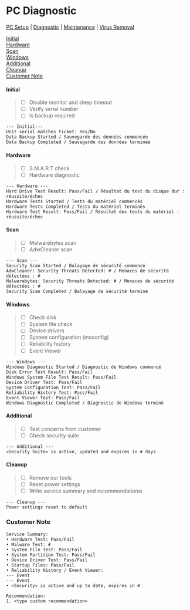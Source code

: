 # PC Diagnostic

[PC Setup](https://github.com/justinchapdelaine/IT-Resources/blob/master/Documentation/Checklist/PC-Setup.md#pc-setup) | 
[Diagnostic](https://github.com/justinchapdelaine/IT-Resources/blob/master/Documentation/Checklist/PC-Diagnostic.md#pc-diagnostic) | 
[Maintenance](https://github.com/justinchapdelaine/IT-Resources/blob/master/Documentation/Checklist/PC-Maintenance.md#maintenance) | 
[Virus Removal](https://github.com/justinchapdelaine/IT-Resources/blob/master/Documentation/Checklist/PC-Virus-Removal.md#virus-removal) 

[Initial](#initial) <br>
[Hardware](#hardware) <br>
[Scan](#scan) <br>
[Windows](#windows) <br>
[Additional](#additional) <br>
[Cleanup](#cleanup)<br>
[Customer Note](#customer-note) <br>

#### Initial
> - [ ] Disable monitor and sleep timeout
> - [ ] Verify serial number 
> - [ ] Is backup required

```
--- Initial---
Unit serial matches ticket: Yes/No
Data Backup Started / Sauvegarde des données commencée
Data Backup Completed / Sauvegarde des données terminée
```

#### Hardware
> - [ ] S.M.A.R.T check
> - [ ] Hardware diagnostic

```
--- Hardware ---
Hard Drive Test Result: Pass/Fail / Résultat du test du disque dur : réussite/échec
Hardware Tests Started / Tests du matériel commencés
Hardware Tests Completed / Tests du matériel terminés
Hardware Test Result: Pass/Fail / Résultat des tests du matériel : réussite/échec
```

#### Scan
> - [ ] Malwarebytes scan
> - [ ] AdwCleaner scan

```
--- Scan ---
Security Scan Started / Balayage de sécurité commencé
AdwCleaner: Security Threats Detected: # / Menaces de sécurité détectées : #
Malwarebytes: Security Threats Detected: # / Menaces de sécurité détectées : #
Security Scan Completed / Balayage de sécurité terminé
```

#### Windows
> - [ ] Check disk
> - [ ] System file check
> - [ ] Device drivers
> - [ ] System configuration (msconfig)
> - [ ] Reliability history
> - [ ] Event Viewer

```
--- Windows ---
Windows Diagnostic Started / Diagnostic de Windows commencé
Disk Error Test Result: Pass/Fail
Windows System File Test Result: Pass/Fail
Device Driver Test: Pass/Fail
System Configuration Test: Pass/Fail
Reliability History Test: Pass/Fail
Event Viewer Test: Pass/Fail
Windows Diagnostic Completed / Diagnostic de Windows terminé
```

#### Additional
> - [ ] Test concerns from customer
> - [ ] Check security suite

```
--- Additional ---
<Security Suite> is active, updated and expires in # days
```

#### Cleanup
> - [ ] Remove our tools
> - [ ] Reset power settings
> - [ ] Write service summary and recommendations\

```
--- Cleanup ---
Power settings reset to default
```

### Customer Note
```
Service Summary:
• Hardware Test: Pass/Fail
• Malware Test: #
• System File Test: Pass/Fail
• System Partition Test: Pass/Fail
• Device Driver Test: Pass/Fail
• Startup Files: Pass/Fail
• Reliability History / Event Viewer: 
--- Event
--- Event
• <Security> is active and up to date, expires in #

Recommendation:
1. <type custom recommendation>
```
